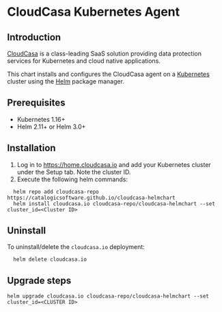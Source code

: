 # CloudCasa Kubernetes Agent

## Introduction

[CloudCasa](https://cloudcasa.io) is a class-leading SaaS solution providing data protection services for Kubernetes and cloud native applications.

This chart installs and configures the CloudCasa agent on a [Kubernetes](http://kubernetes.io) cluster using the [Helm](https://helm.sh) package manager.

## Prerequisites

- Kubernetes 1.16+
- Helm 2.11+ or Helm 3.0+

## Installation

1. Log in to https://home.cloudcasa.io and add your Kubernetes cluster under the Setup tab. Note the cluster ID.
2. Execute the following helm commands:
```
  helm repo add cloudcasa-repo https://catalogicsoftware.github.io/cloudcasa-helmchart
  helm install cloudcasa.io cloudcasa-repo/cloudcasa-helmchart --set cluster_id=<Cluster ID>
```

## Uninstall

To uninstall/delete the `cloudcasa.io` deployment:

```
  helm delete cloudcasa.io
```

## Upgrade steps
```helm upgrade cloudcasa.io cloudcasa-repo/cloudcasa-helmchart --set cluster_id=<CLUSTER ID>```
